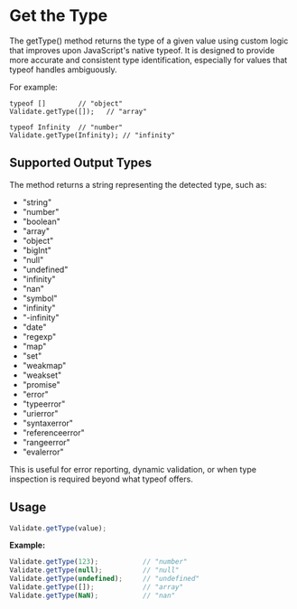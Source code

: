 # Get the Type

The getType() method returns the type of a given value using custom logic that improves upon JavaScript's native typeof.
It is designed to provide more accurate and consistent type identification, especially for values that typeof handles ambiguously.

For example:

```
typeof []        // "object"
Validate.getType([]);   // "array"

typeof Infinity  // "number"
Validate.getType(Infinity); // "infinity"

```

## Supported Output Types
The method returns a string representing the detected type, such as:

- "string"
- "number"
- "boolean"
- "array"
- "object"
- "bigInt"
- "null"
- "undefined"
- "infinity"
- "nan"
- "symbol"
- "infinity"
- "-infinity"
- "date"
- "regexp"
- "map"
- "set"
- "weakmap"
- "weakset"
- "promise"
- "error"
- "typeerror"
- "urierror"
- "syntaxerror"
- "referenceerror"
- "rangeerror"
- "evalerror"


This is useful for error reporting, dynamic validation, or when type inspection is required beyond what typeof offers.

## Usage

```js
Validate.getType(value);

```

**Example:**

```js
Validate.getType(123);           // "number"
Validate.getType(null);          // "null"
Validate.getType(undefined);     // "undefined"
Validate.getType([]);            // "array"
Validate.getType(NaN);           // "nan"
```

